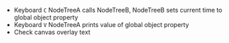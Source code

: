 - Keyboard `C` NodeTreeA calls NodeTreeB, NodeTreeB sets current time to global object property  
- Keyboard `V` NodeTreeA prints value of global object property  
- Check canvas overlay text
